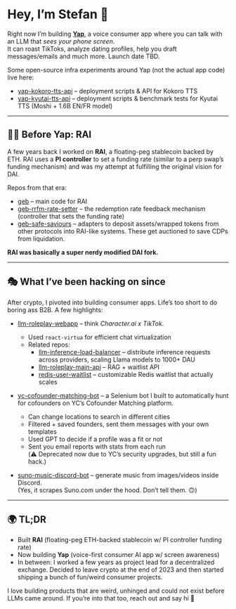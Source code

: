 # Hey, I’m Stefan 👋

Right now I’m building **[Yap](https://yapwith.ai)**, a voice consumer app where you can talk with an LLM that *sees your phone screen*.  
It can roast TikToks, analyze dating profiles, help you draft messages/emails and much more. Launch date TBD.  

Some open-source infra experiments around Yap (not the actual app code) live here:  
- [yap-kokoro-tts-api](https://github.com/stefanionescu/yap-kokoro-tts-api) – deployment scripts & API for Kokoro TTS  
- [yap-kyutai-tts-api](https://github.com/stefanionescu/yap-kyutai-tts-api) – deployment scripts & benchmark tests for Kyutai TTS (Moshi + 1.6B EN/FR model)  

---

## 🧑‍🚀 Before Yap: RAI
A few years back I worked on **RAI**, a floating-peg stablecoin backed by ETH.
RAI uses a **PI controller** to set a funding rate (similar to a perp swap’s funding mechanism) and was my attempt at fulfilling the original vision for DAI.

Repos from that era:  
- [geb](https://github.com/stefanionescu/geb) – main code for RAI  
- [geb-rrfm-rate-setter](https://github.com/stefanionescu/geb-rrfm-rate-setter) – the redemption rate feedback mechanism (controller that sets the funding rate)  
- [geb-safe-saviours](https://github.com/stefanionescu/geb-safe-saviours) – adapters to deposit assets/wrapped tokens from other protocols into RAI-like systems. These get auctioned to save CDPs from liquidation.  

**RAI was basically a super nerdy modified DAI fork.**

---

## 🎭 What I’ve been hacking on since
After crypto, I pivoted into building consumer apps. Life’s too short to do boring ass B2B. A few highlights:  

- [llm-roleplay-webapp](https://github.com/stefanionescu/llm-roleplay-webapp) – think *Character.ai x TikTok*.  
  - Used `react-virtua` for efficient chat virtualization  
  - Related repos:  
    - [llm-inference-load-balancer](https://github.com/stefanionescu/llm-inference-load-balancer) – distribute inference requests across providers, scaling Llama models to 1000+ DAU  
    - [llm-roleplay-main-api](https://github.com/stefanionescu/llm-roleplay-main-api) – RAG + waitlist API  
    - [redis-user-waitlist](https://github.com/stefanionescu/redis-user-waitlist) – customizable Redis waitlist that actually scales  

- [yc-cofounder-matching-bot](https://github.com/stefanionescu/yc-cofounder-matching-bot) – a Selenium bot I built to automatically hunt for cofounders on YC’s Cofounder Matching platform.  
  - Can change locations to search in different cities  
  - Filtered + saved founders, sent them messages with your own templates  
  - Used GPT to decide if a profile was a fit or not  
  - Sent you email reports with stats from each run  
  (⚠️ Deprecated now due to YC’s security upgrades, but still a fun hack.)  

- [suno-music-discord-bot](https://github.com/stefanionescu/suno-music-discord-bot) – generate music from images/videos inside Discord.  
  (Yes, it scrapes Suno.com under the hood. Don’t tell them. 🙃)  

---

## 🌍 TL;DR
- Built **RAI** (floating-peg ETH-backed stablecoin w/ PI controller funding rate)  
- Now building **Yap** (voice-first consumer AI app w/ screen awareness)  
- In between: I worked a few years as project lead for a decentralized exchange. Decided to leave crypto at the end of 2023 and then started shipping a bunch of fun/weird consumer projects.

I love building products that are weird, unhinged and could not exist before LLMs came around.
If you’re into that too, reach out and say hi 🤝
